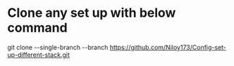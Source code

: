 # Clone any set up with below command

git clone --single-branch --branch <branch-name> https://github.com/Niloy173/Config-set-up-different-stack.git
